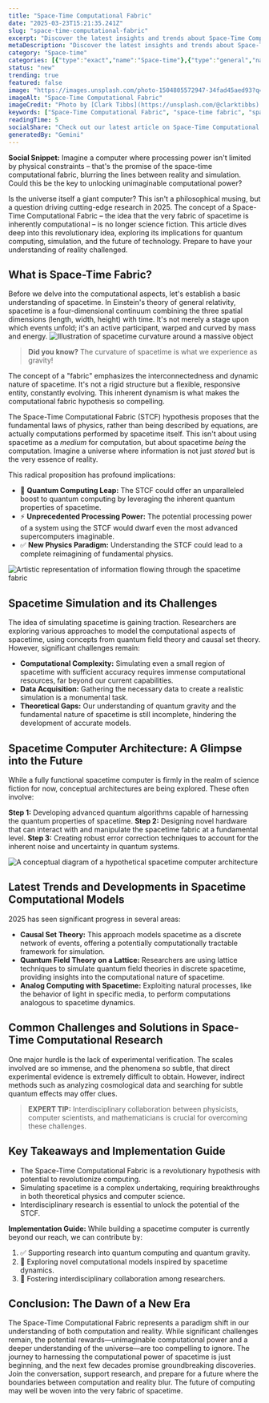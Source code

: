 ```yaml
---
title: "Space-Time Computational Fabric"
date: "2025-03-23T15:21:35.241Z"
slug: "space-time-computational-fabric"
excerpt: "Discover the latest insights and trends about Space-Time Computational Fabric. This comprehensive guide covers everything you need to know about Space-Time Computational Fabric in 2025."
metaDescription: "Discover the latest insights and trends about Space-Time Computational Fabric. This comprehensive guide covers everything you need to know about Space-Time..."
category: "Space-time"
categories: [{"type":"exact","name":"Space-time"},{"type":"general","name":"Computer Science"},{"type":"medium","name":"Theoretical Physics"},{"type":"specific","name":"Quantum Computing"},{"type":"niche","name":"Topological Quantum Computation"}]
status: "new"
trending: true
featured: false
image: "https://images.unsplash.com/photo-1504805572947-34fad45aed93?q=85&w=1200&fit=max&fm=webp&auto=compress"
imageAlt: "Space-Time Computational Fabric"
imageCredit: "Photo by [Clark Tibbs](https://unsplash.com/@clarktibbs) on Unsplash"
keywords: ["Space-Time Computational Fabric", "space-time fabric", "spacetime computational fabric", "quantum computing spacetime", "spacetime simulation", "computational spacetime model", "buy spacetime computer", "spacetime fabric simulation software", "spacetime computer architecture", "what is spacetime fabric"]
readingTime: 5
socialShare: "Check out our latest article on Space-Time Computational Fabric! Space-Time Computational Fabric #Space-Time Computational Fabric #space-time fabric #spacetime computational fabric"
generatedBy: "Gemini"
---
```


**Social Snippet:**  Imagine a computer where processing power isn't limited by physical constraints – that's the promise of the space-time computational fabric, blurring the lines between reality and simulation.  Could this be the key to unlocking unimaginable computational power?

Is the universe itself a giant computer?  This isn't a philosophical musing, but a question driving cutting-edge research in 2025.  The concept of a Space-Time Computational Fabric – the idea that the very fabric of spacetime is inherently computational – is no longer science fiction.  This article dives deep into this revolutionary idea, exploring its implications for quantum computing, simulation, and the future of technology.  Prepare to have your understanding of reality challenged.

## What is Space-Time Fabric?

Before we delve into the computational aspects, let's establish a basic understanding of spacetime.  In Einstein's theory of general relativity, spacetime is a four-dimensional continuum combining the three spatial dimensions (length, width, height) with time.  It's not merely a stage upon which events unfold; it's an active participant, warped and curved by mass and energy.  ![Illustration of spacetime curvature around a massive object](https://images.unsplash.com/photo-1451187580459-43490279c0fa?q=85&w=1200&fit=max&fm=webp&auto=compress)

> **Did you know?** The curvature of spacetime is what we experience as gravity!

The concept of a "fabric" emphasizes the interconnectedness and dynamic nature of spacetime.  It's not a rigid structure but a flexible, responsive entity, constantly evolving. This inherent dynamism is what makes the computational fabric hypothesis so compelling.



The Space-Time Computational Fabric (STCF) hypothesis proposes that the fundamental laws of physics, rather than being described by equations, are actually computations performed by spacetime itself.  This isn't about using spacetime as a *medium* for computation, but about spacetime *being* the computation.  Imagine a universe where information is not just *stored* but is the very essence of reality.

This radical proposition has profound implications:

* 🔑 **Quantum Computing Leap:**  The STCF could offer an unparalleled boost to quantum computing by leveraging the inherent quantum properties of spacetime.
* ⚡ **Unprecedented Processing Power:**  The potential processing power of a system using the STCF would dwarf even the most advanced supercomputers imaginable.
* ✅ **New Physics Paradigm:**  Understanding the STCF could lead to a complete reimagining of fundamental physics.

![Artistic representation of information flowing through the spacetime fabric](https://images.unsplash.com/photo-1484417894907-623942c8ee29?q=85&w=1200&fit=max&fm=webp&auto=compress)

## Spacetime Simulation and its Challenges

The idea of simulating spacetime is gaining traction.  Researchers are exploring various approaches to model the computational aspects of spacetime, using concepts from quantum field theory and causal set theory.  However, significant challenges remain:

* **Computational Complexity:** Simulating even a small region of spacetime with sufficient accuracy requires immense computational resources, far beyond our current capabilities.
* **Data Acquisition:**  Gathering the necessary data to create a realistic simulation is a monumental task.
* **Theoretical Gaps:**  Our understanding of quantum gravity and the fundamental nature of spacetime is still incomplete, hindering the development of accurate models.

## Spacetime Computer Architecture: A Glimpse into the Future

While a fully functional spacetime computer is firmly in the realm of science fiction for now, conceptual architectures are being explored. These often involve:

**Step 1:**  Developing advanced quantum algorithms capable of harnessing the quantum properties of spacetime.
**Step 2:** Designing novel hardware that can interact with and manipulate the spacetime fabric at a fundamental level.
**Step 3:** Creating robust error correction techniques to account for the inherent noise and uncertainty in quantum systems.

![A conceptual diagram of a hypothetical spacetime computer architecture](https://images.unsplash.com/photo-1517976487492-5750f3195933?q=85&w=1200&fit=max&fm=webp&auto=compress)

## Latest Trends and Developments in Spacetime Computational Models

2025 has seen significant progress in several areas:

* **Causal Set Theory:**  This approach models spacetime as a discrete network of events, offering a potentially computationally tractable framework for simulation.
* **Quantum Field Theory on a Lattice:**  Researchers are using lattice techniques to simulate quantum field theories in discrete spacetime, providing insights into the computational nature of spacetime.
* **Analog Computing with Spacetime:**  Exploiting natural processes, like the behavior of light in specific media, to perform computations analogous to spacetime dynamics.

## Common Challenges and Solutions in Space-Time Computational Research

One major hurdle is the lack of experimental verification.  The scales involved are so immense, and the phenomena so subtle, that direct experimental evidence is extremely difficult to obtain.  However, indirect methods such as analyzing cosmological data and searching for subtle quantum effects may offer clues.

> **EXPERT TIP:** Interdisciplinary collaboration between physicists, computer scientists, and mathematicians is crucial for overcoming these challenges.

##  Key Takeaways and Implementation Guide

* The Space-Time Computational Fabric is a revolutionary hypothesis with potential to revolutionize computing.
* Simulating spacetime is a complex undertaking, requiring breakthroughs in both theoretical physics and computer science.
*  Interdisciplinary research is essential to unlock the potential of the STCF.

**Implementation Guide:**  While building a spacetime computer is currently beyond our reach, we can contribute by:

1.  ✅ Supporting research into quantum computing and quantum gravity.
2.  🚀 Exploring novel computational models inspired by spacetime dynamics.
3.  🧠 Fostering interdisciplinary collaboration among researchers.

## Conclusion:  The Dawn of a New Era

The Space-Time Computational Fabric represents a paradigm shift in our understanding of both computation and reality.  While significant challenges remain, the potential rewards—unimaginable computational power and a deeper understanding of the universe—are too compelling to ignore.  The journey to harnessing the computational power of spacetime is just beginning, and the next few decades promise groundbreaking discoveries.  Join the conversation, support research, and prepare for a future where the boundaries between computation and reality blur.  The future of computing may well be woven into the very fabric of spacetime.
